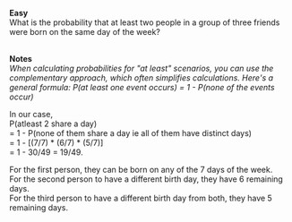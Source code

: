 **Easy** <br> 
What is the probability that at least two people in a group of three friends were born on the same day of the week?
<br><br>

**Notes**<br>
_When calculating probabilities for "at least" scenarios, you can use the complementary approach, which often simplifies calculations. Here's a general formula:
P(at least one event occurs) = 1 - P(none of the events occur)_

In our case, 
<br>P(atleast 2 share a day) 
<br>= 1 - P(none of them share a day ie all of them have distinct days) 
<br>= 1 - [(7/7) * (6/7) * (5/7)] 
<br>= 1 - 30/49 = 19/49.

For the first person, they can be born on any of the 7 days of the week.
<br>For the second person to have a different birth day, they have 6 remaining days.
<br>For the third person to have a different birth day from both, they have 5 remaining days.
